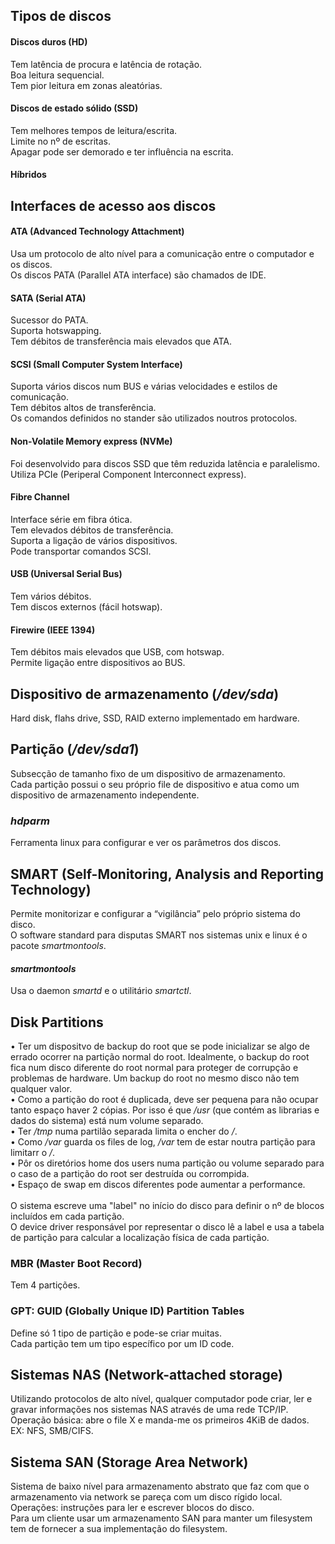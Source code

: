 ## Tipos de discos
#### Discos duros (HD)
Tem latência de procura e latência de rotação.
<br />
Boa leitura sequencial.
<br />
Tem pior leitura em zonas aleatórias.

#### Discos de estado sólido (SSD)
Tem melhores tempos de leitura/escrita.
<br />
Limite no nº de escritas.
<br />
Apagar pode ser demorado e ter influência na escrita.

#### Híbridos

## Interfaces de acesso aos discos
#### ATA (Advanced Technology Attachment)
Usa um protocolo de alto nível para a comunicação entre o computador e os discos.
<br />
Os discos PATA (Parallel ATA interface) são chamados de IDE.

#### SATA (Serial ATA)
Sucessor do PATA.
<br />
Suporta hotswapping.
<br />
Tem débitos de transferência mais elevados que ATA.

#### SCSI (Small Computer System Interface)
Suporta vários discos num BUS e várias velocidades e estilos de comunicação.
<br />
Tem débitos altos de transferência.
<br />
Os comandos definidos no stander são utilizados noutros protocolos.

#### Non-Volatile Memory express (NVMe)
Foi desenvolvido para discos SSD que têm reduzida latência e paralelismo.
<br />
Utiliza PCIe (Periperal Component Interconnect express).

#### Fibre Channel
Interface série em fibra ótica.
<br />
Tem elevados débitos de transferência.
<br />
Suporta a ligação de vários dispositivos.
<br />
Pode transportar comandos SCSI.

#### USB (Universal Serial Bus)
Tem vários débitos.
<br />
Tem discos externos (fácil hotswap).

#### Firewire (IEEE 1394)
Tem débitos mais elevados que USB, com hotswap.
<br />
Permite ligação entre dispositivos ao BUS.

## Dispositivo de armazenamento (*/dev/sda*)
Hard disk, flahs drive, SSD, RAID externo implementado em hardware.

## Partição (*/dev/sda1*)
Subsecção de tamanho fixo de um dispositivo de armazenamento.
<br />
Cada partição possui o seu próprio file de dispositivo e atua como um dispositivo de armazenamento independente.

### *hdparm*
Ferramenta linux para configurar e ver os parâmetros dos discos.

## SMART (Self-Monitoring, Analysis and Reporting Technology)
Permite monitorizar e configurar a “vigilância” pelo próprio sistema do disco.
<br />
O software standard para disputas SMART nos sistemas unix e linux é o pacote *smartmontools*.

#### *smartmontools*
Usa o daemon *smartd* e o utilitário *smartctl*.

## Disk Partitions
• Ter um dispositvo de backup do root que se pode inicializar se algo de errado ocorrer na partição normal do root. Idealmente, o backup do root fica num disco diferente do root normal para proteger de corrupção e problemas de hardware. Um backup do root no mesmo disco não tem qualquer valor.
<br />
• Como a partição do root é duplicada, deve ser pequena para não ocupar tanto espaço haver 2 cópias. Por isso é que */usr* (que contém as librarias e dados do sistema) está num volume separado.
<br />
• Ter */tmp* numa partilão separada	limita o encher do */*.
<br />
• Como */var* guarda os files de log, */var* tem de estar noutra partição para limitarr o */*.
<br />
• Pôr os diretórios home dos users numa partição ou volume separado para o caso de a partição do root ser destruída ou corrompida.
<br />
• Espaço de swap em discos diferentes pode aumentar a performance.
<br /><br />
O sistema escreve uma "label" no início do disco para definir o nº de blocos incluídos em cada partição.
<br />
O device driver responsável por representar o disco lê a label e usa a tabela de partição para calcular a localização física de cada partição.

### MBR (Master Boot Record)
Tem 4 partições.

### GPT: GUID (Globally Unique ID) Partition Tables
Define só 1 tipo de partição e pode-se criar muitas.
<br />
Cada partição tem um tipo específico por um ID code.

## Sistemas NAS (Network-attached storage)
Utilizando protocolos de alto nível, qualquer computador pode criar, ler e gravar informações nos sistemas NAS através de uma rede TCP/IP.
<br />
Operação básica: abre o file X e manda-me os primeiros 4KiB de dados.
<br />
EX: NFS, SMB/CIFS.

## Sistema SAN (Storage Area Network)
Sistema de baixo nível para armazenamento abstrato que faz com que o armazenamento via network se pareça com um disco rígido local.
<br />
Operações: instruções para ler e escrever blocos do disco.
<br />
Para um cliente usar um armazenamento SAN para manter um filesystem tem de fornecer a sua implementação do filesystem.
